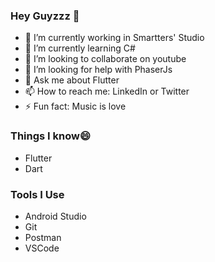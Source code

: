 ### Hey Guyzzz 👋

 - 🔭 I’m currently working in Smartters' Studio
 - 🌱 I’m currently learning C#
 - 👯 I’m looking to collaborate on youtube
 - 🤔 I’m looking for help with PhaserJs
 - 💬 Ask me about Flutter
 - 📫 How to reach me: LinkedIn or Twitter 
 - ⚡ Fun fact: Music is love

### Things I know😄
 - Flutter
 - Dart
 
### Tools I Use
 - Android Studio
 - Git
 - Postman
 - VSCode
